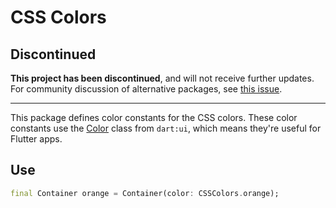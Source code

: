 CSS Colors
==========

## Discontinued

**This project has been discontinued**, and will not receive further updates. For community discussion of alternative packages, see [this issue](https://github.com/flutter/flutter/issues/162962).

---

This package defines color constants for the CSS colors. These color constants
use the [Color](https://api.flutter.dev/flutter/dart-ui/Color-class.html) class
from `dart:ui`, which means they're useful for Flutter apps.

Use
---

<?code-excerpt "test/css_colors_test.dart (Usage)"?>
```dart
final Container orange = Container(color: CSSColors.orange);
```
